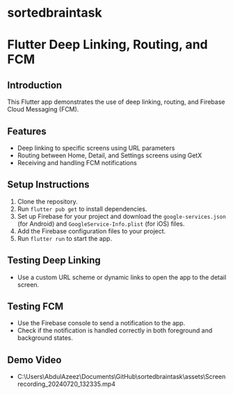 # sortedbraintask

# Flutter Deep Linking, Routing, and FCM

## Introduction
This Flutter app demonstrates the use of deep linking, routing, and Firebase Cloud Messaging (FCM).

## Features
- Deep linking to specific screens using URL parameters
- Routing between Home, Detail, and Settings screens using GetX
- Receiving and handling FCM notifications

## Setup Instructions
1. Clone the repository.
2. Run `flutter pub get` to install dependencies.
3. Set up Firebase for your project and download the `google-services.json` (for Android) and `GoogleService-Info.plist` (for iOS) files.
4. Add the Firebase configuration files to your project.
5. Run `flutter run` to start the app.

## Testing Deep Linking
- Use a custom URL scheme or dynamic links to open the app to the detail screen.

## Testing FCM
- Use the Firebase console to send a notification to the app.
- Check if the notification is handled correctly in both foreground and background states.

## Demo Video
- C:\Users\AbdulAzeez\Documents\GitHub\sortedbraintask\assets\Screenrecording_20240720_132335.mp4

